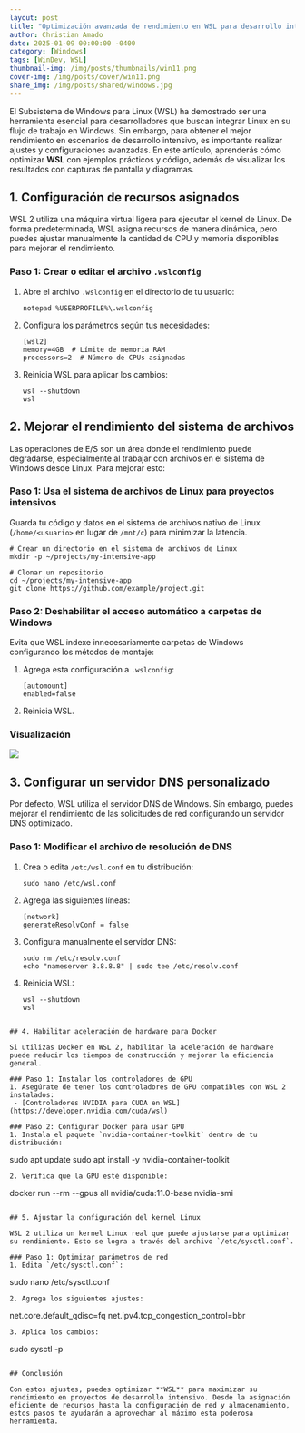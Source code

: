 ```yaml
---
layout: post
title: "Optimización avanzada de rendimiento en WSL para desarrollo intensivo"
author: Christian Amado
date: 2025-01-09 00:00:00 -0400
category: [Windows]
tags: [WinDev, WSL]
thumbnail-img: /img/posts/thumbnails/win11.png
cover-img: /img/posts/cover/win11.png
share_img: /img/posts/shared/windows.jpg
---
```


El Subsistema de Windows para Linux (WSL) ha demostrado ser una herramienta esencial para desarrolladores que buscan integrar Linux en su flujo de trabajo en Windows. Sin embargo, para obtener el mejor rendimiento en escenarios de desarrollo intensivo, es importante realizar ajustes y configuraciones avanzadas. En este artículo, aprenderás cómo optimizar **WSL** con ejemplos prácticos y código, además de visualizar los resultados con capturas de pantalla y diagramas.

<!--more-->

## 1. Configuración de recursos asignados

WSL 2 utiliza una máquina virtual ligera para ejecutar el kernel de Linux. De forma predeterminada, WSL asigna recursos de manera dinámica, pero puedes ajustar manualmente la cantidad de CPU y memoria disponibles para mejorar el rendimiento.

### Paso 1: Crear o editar el archivo `.wslconfig`

1. Abre el archivo `.wslconfig` en el directorio de tu usuario:
   ```
   notepad %USERPROFILE%\.wslconfig
   ```
2. Configura los parámetros según tus necesidades:
   ```
   [wsl2]
   memory=4GB  # Límite de memoria RAM
   processors=2  # Número de CPUs asignadas
   ```
3. Reinicia WSL para aplicar los cambios:
   ```
   wsl --shutdown
   wsl
   ```

## 2. Mejorar el rendimiento del sistema de archivos

Las operaciones de E/S son un área donde el rendimiento puede degradarse, especialmente al trabajar con archivos en el sistema de Windows desde Linux. Para mejorar esto:

### Paso 1: Usa el sistema de archivos de Linux para proyectos intensivos
Guarda tu código y datos en el sistema de archivos nativo de Linux (`/home/<usuario>` en lugar de `/mnt/c`) para minimizar la latencia.

```
# Crear un directorio en el sistema de archivos de Linux
mkdir -p ~/projects/my-intensive-app

# Clonar un repositorio
cd ~/projects/my-intensive-app
git clone https://github.com/example/project.git
```

### Paso 2: Deshabilitar el acceso automático a carpetas de Windows
Evita que WSL indexe innecesariamente carpetas de Windows configurando los métodos de montaje:

1. Agrega esta configuración a `.wslconfig`:
   ```
   [automount]
   enabled=false
   ```
2. Reinicia WSL.

### Visualización
![](https://i.ibb.co/NNF0gF4/lectura-vs-escritura-wsl.png)

## 3. Configurar un servidor DNS personalizado

Por defecto, WSL utiliza el servidor DNS de Windows. Sin embargo, puedes mejorar el rendimiento de las solicitudes de red configurando un servidor DNS optimizado.

### Paso 1: Modificar el archivo de resolución de DNS
1. Crea o edita `/etc/wsl.conf` en tu distribución:
   ```
   sudo nano /etc/wsl.conf
   ```
2. Agrega las siguientes líneas:
   ```
   [network]
   generateResolvConf = false
   ```
3. Configura manualmente el servidor DNS:
   ```
   sudo rm /etc/resolv.conf
   echo "nameserver 8.8.8.8" | sudo tee /etc/resolv.conf
   ```
4. Reinicia WSL:
   ```
   wsl --shutdown
   wsl
  ```

## 4. Habilitar aceleración de hardware para Docker

Si utilizas Docker en WSL 2, habilitar la aceleración de hardware puede reducir los tiempos de construcción y mejorar la eficiencia general.

### Paso 1: Instalar los controladores de GPU
1. Asegúrate de tener los controladores de GPU compatibles con WSL 2 instalados:
   - [Controladores NVIDIA para CUDA en WSL](https://developer.nvidia.com/cuda/wsl)

### Paso 2: Configurar Docker para usar GPU
1. Instala el paquete `nvidia-container-toolkit` dentro de tu distribución:
   ```
   sudo apt update
   sudo apt install -y nvidia-container-toolkit
   ```
2. Verifica que la GPU esté disponible:
   ```
   docker run --rm --gpus all nvidia/cuda:11.0-base nvidia-smi
   ```

## 5. Ajustar la configuración del kernel Linux

WSL 2 utiliza un kernel Linux real que puede ajustarse para optimizar su rendimiento. Esto se logra a través del archivo `/etc/sysctl.conf`.

### Paso 1: Optimizar parámetros de red
1. Edita `/etc/sysctl.conf`:
   ```
   sudo nano /etc/sysctl.conf
   ```
2. Agrega los siguientes ajustes:
   ```
   net.core.default_qdisc=fq
   net.ipv4.tcp_congestion_control=bbr
   ```
3. Aplica los cambios:
   ```
   sudo sysctl -p
   ```

## Conclusión

Con estos ajustes, puedes optimizar **WSL** para maximizar su rendimiento en proyectos de desarrollo intensivo. Desde la asignación eficiente de recursos hasta la configuración de red y almacenamiento, estos pasos te ayudarán a aprovechar al máximo esta poderosa herramienta.